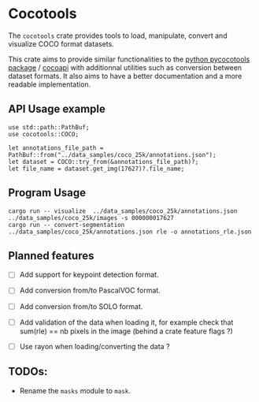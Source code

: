 # Cocotools
The `cocotools` crate provides tools to load, manipulate, convert and visualize COCO format datasets.

This crate aims to provide similar functionalities to the [python pycocotools package](https://pypi.org/project/pycocotools/) / [cocoapi](https://github.com/cocodataset/cocoapi) with additionnal utilities such as conversion between dataset formats. It also aims to have a better documentation and a more readable implementation.

## API Usage example
```
use std::path::PathBuf;
use cocotools::COCO;

let annotations_file_path = PathBuf::from("../data_samples/coco_25k/annotations.json");
let dataset = COCO::try_from(&annotations_file_path)?;
let file_name = dataset.get_img(17627)?.file_name;
```

## Program Usage

```
cargo run -- visualize  ../data_samples/coco_25k/annotations.json ../data_samples/coco_25k/images -s 000000017627
cargo run -- convert-segmentation ../data_samples/coco_25k/annotations.json rle -o annotations_rle.json
```

## Planned features
- [ ] Add support for keypoint detection format.
- [ ] Add conversion from/to PascalVOC format.
- [ ] Add conversion from/to SOLO format.
- [ ] Add validation of the data when loading it, for example check that sum(rle) == nb pixels in the image (behind a crate feature flags ?)
- [ ] Use rayon when loading/converting the data ?


## TODOs:
- Rename the `masks` module to `mask`.
